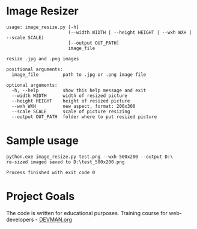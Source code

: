 # Image Resizer

```
usage: image_resize.py [-h]
                       (--width WIDTH | --height HEIGHT | --wxh WXH | --scale SCALE)
                       [--output OUT_PATH]
                       image_file

resize .jpg and .png images

positional arguments:
  image_file         path to .jpg or .png image file

optional arguments:
  -h, --help         show this help message and exit
  --width WIDTH      width of resized picture
  --height HEIGHT    height of resized picture
  --wxh WXH          new aspect, format: 200x300
  --scale SCALE      scale of picture resizing
  --output OUT_PATH  folder where to put resized picture
```



# Sample usage
```
python.exe image_resize.py test.png --wxh 500x200 --output D:\
re-sized imaged saved to D:\test_500x200.png

Process finished with exit code 0
```

# Project Goals

The code is written for educational purposes. Training course for web-developers - [DEVMAN.org](https://devman.org)
